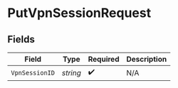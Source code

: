 # PutVpnSessionRequest


## Fields

| Field              | Type               | Required           | Description        |
| ------------------ | ------------------ | ------------------ | ------------------ |
| `VpnSessionID`     | *string*           | :heavy_check_mark: | N/A                |